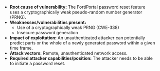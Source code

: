 - **Root cause of vulnerability:** The FortiPortal password reset feature uses a cryptographically weak pseudo-random number generator (PRNG).
- **Weaknesses/vulnerabilities present:**
    - Use of a cryptographically weak PRNG (CWE-338)
    - Insecure password generation
- **Impact of exploitation:** An unauthenticated attacker can potentially predict parts or the whole of a newly generated password within a given time frame.
- **Attack vectors:** Remote, unauthenticated network access.
- **Required attacker capabilities/position:** The attacker needs to be able to initiate a password reset.